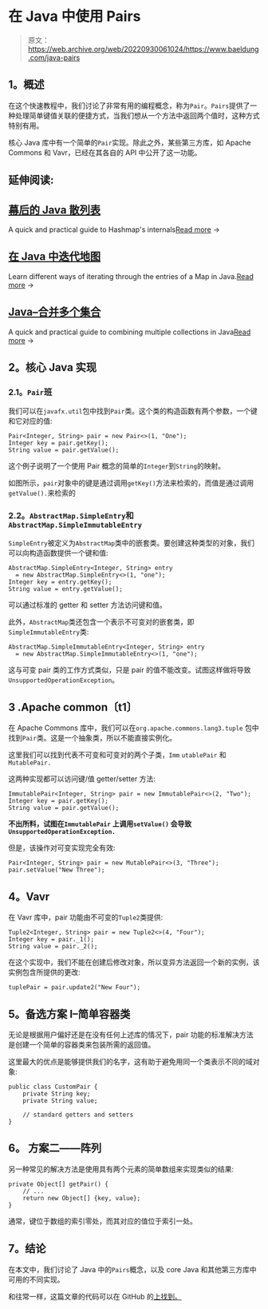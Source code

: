 # 在 Java 中使用 Pairs

> 原文：<https://web.archive.org/web/20220930061024/https://www.baeldung.com/java-pairs>

## **1。概述**

在这个快速教程中，我们讨论了非常有用的编程概念，称为`Pair`。`Pairs`提供了一种处理简单键值关联的便捷方式，当我们想从一个方法中返回两个值时，这种方式特别有用。

核心 Java 库中有一个简单的`Pair`实现。除此之外，某些第三方库，如 Apache Commons 和 Vavr，已经在其各自的 API 中公开了这一功能。

## 延伸阅读:

## [幕后的 Java 散列表](/web/20220808151525/https://www.baeldung.com/java-hashmap-advanced)

A quick and practical guide to Hashmap's internals[Read more](/web/20220808151525/https://www.baeldung.com/java-hashmap-advanced) →

## [在 Java 中迭代地图](/web/20220808151525/https://www.baeldung.com/java-iterate-map)

Learn different ways of iterating through the entries of a Map in Java.[Read more](/web/20220808151525/https://www.baeldung.com/java-iterate-map) →

## [Java–合并多个集合](/web/20220808151525/https://www.baeldung.com/java-combine-multiple-collections)

A quick and practical guide to combining multiple collections in Java[Read more](/web/20220808151525/https://www.baeldung.com/java-combine-multiple-collections) →

## **2。核心 Java 实现**

### **2.1。`Pair`班**

我们可以在`javafx.util`包中找到`Pair`类。这个类的构造函数有两个参数，一个键和它对应的值:

```
Pair<Integer, String> pair = new Pair<>(1, "One");
Integer key = pair.getKey();
String value = pair.getValue(); 
```

这个例子说明了一个使用 Pair 概念的简单的`Integer`到`String`的映射。

如图所示，`pair`对象中的键是通过调用`getKey()`方法来检索的，而值是通过调用`getValue().`来检索的

### **2.2。`AbstractMap.SimpleEntry`和`AbstractMap.SimpleImmutableEntry`**

`SimpleEntry`被定义为`AbstractMap`类中的嵌套类。要创建这种类型的对象，我们可以向构造函数提供一个键和值:

```
AbstractMap.SimpleEntry<Integer, String> entry 
  = new AbstractMap.SimpleEntry<>(1, "one");
Integer key = entry.getKey();
String value = entry.getValue();
```

可以通过标准的 getter 和 setter 方法访问键和值。

此外，`AbstractMap`类还包含一个表示不可变对的嵌套类，即`SimpleImmutableEntry`类:

```
AbstractMap.SimpleImmutableEntry<Integer, String> entry
  = new AbstractMap.SimpleImmutableEntry<>(1, "one");
```

这与可变 pair 类的工作方式类似，只是 pair 的值不能改变。试图这样做将导致`UnsupportedOperationException`。

## **3 .Apache common〔t1〕**

在 Apache Commons 库中，我们可以在`org.apache.commons.lang3.tuple` 包中找到`Pair`类。这是一个抽象类，所以不能直接实例化。

这里我们可以找到代表不可变和可变对的两个子类，`Imm` `utablePair` 和`MutablePair.`

这两种实现都可以访问键/值 getter/setter 方法:

```
ImmutablePair<Integer, String> pair = new ImmutablePair<>(2, "Two");
Integer key = pair.getKey();
String value = pair.getValue();
```

**不出所料，试图在`ImmutablePair` 上调用`setValue()` 会导致`UnsupportedOperationException.`**

但是，该操作对可变实现完全有效:

```
Pair<Integer, String> pair = new MutablePair<>(3, "Three");
pair.setValue("New Three"); 
```

## **4。Vavr**

在 Vavr 库中，pair 功能由不可变的`Tuple2`类提供:

```
Tuple2<Integer, String> pair = new Tuple2<>(4, "Four");
Integer key = pair._1();
String value = pair._2(); 
```

在这个实现中，我们不能在创建后修改对象，所以变异方法返回一个新的实例，该实例包含所提供的更改:

```
tuplePair = pair.update2("New Four"); 
```

## **5。备选方案 I–简单容器类**

无论是根据用户偏好还是在没有任何上述库的情况下，pair 功能的标准解决方法是创建一个简单的容器类来包装所需的返回值。

这里最大的优点是能够提供我们的名字，这有助于避免用同一个类表示不同的域对象:

```
public class CustomPair {
    private String key;
    private String value;

    // standard getters and setters
}
```

## **6。** **方案二——阵列**

另一种常见的解决方法是使用具有两个元素的简单数组来实现类似的结果:

```
private Object[] getPair() {
    // ...
    return new Object[] {key, value};
}
```

通常，键位于数组的索引零处，而其对应的值位于索引一处。

## **7。结论**

在本文中，我们讨论了 Java 中的`Pairs`概念，以及 core Java 和其他第三方库中可用的不同实现。

和往常一样，这篇文章的代码可以在 GitHub 的[上找到。](https://web.archive.org/web/20220808151525/https://github.com/eugenp/tutorials/tree/master/libraries-4)